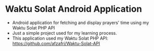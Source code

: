 # Waktu Solat Android Application
- Android application for fetching and display prayers' time using my
Waktu Solat PHP API
- Just a simple project used for my learning process.
- This application used my Waktu Solat PHP API: https://github.com/afzafri/Waktu-Solat-API
